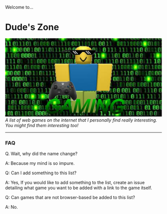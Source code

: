 Welcome to...
# Dude's Zone
![thumbnail](HubPictureV3.png)
_A list of web games on the internet that I personally find really interesting. You might find them interesting too!_
_________________
### FAQ

Q. Wait, why did the name change?

A: Because my mind is so impure.

Q: Can I add something to this list?

A: Yes, If you would like to add something to the list, create an issue detailing what game you want to be added with a link to the game itself.

Q: Can games that are not browser-based be added to this list?

A: No.

